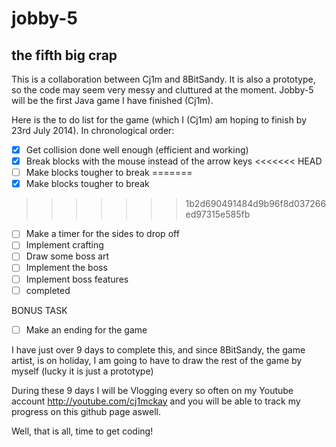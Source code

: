 jobby-5
=======

the fifth big crap
------------------

This is a collaboration between Cj1m and 8BitSandy. It is also a prototype, so the code may seem very messy and cluttured at the moment.
Jobby-5 will be the first Java game I have finished (Cj1m).

Here is the to do list for the game (which I (Cj1m) am hoping to finish by 23rd July 2014).
In chronological order:

- [x] Get collision done well enough (efficient and working)
- [x] Break blocks with the mouse instead of the arrow keys
<<<<<<< HEAD
- [ ] Make blocks tougher to break
=======
- [x] Make blocks tougher to break
>>>>>>> 1b2d690491484d9b96f8d037266ed97315e585fb
- [ ] Make a timer for the sides to drop off
- [ ] Implement crafting
- [ ] Draw some boss art
- [ ] Implement the boss
- [ ] Implement boss features
- [ ] completed

BONUS TASK

- [ ] Make an ending for the game

I have just over 9 days to complete this, and since 8BitSandy, the game artist, is on holiday, I am going to have to
draw the rest of the game by myself (lucky it is just a prototype)

During these 9 days I will be Vlogging every so often on my Youtube account http://youtube.com/cj1mckay and you will be able to track 
my progress on this github page aswell.

Well, that is all, time to get coding!
